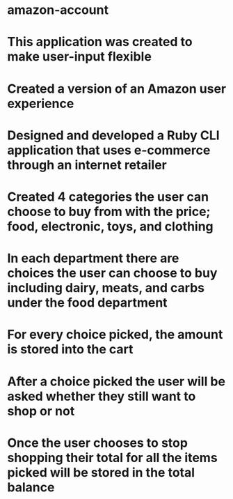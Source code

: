 # amazon-account
# This application was created to make user-input flexible
# Created a version of an Amazon user experience
# Designed and developed a Ruby CLI application that uses e-commerce through an internet retailer
# Created 4 categories the user can choose to buy from with the price; food, electronic, toys, and clothing
# In each department there are choices the user can choose to buy including dairy, meats, and carbs under the food department
# For every choice picked, the amount is stored into the cart
# After a choice picked the user will be asked whether they still want to shop or not
# Once the user chooses to stop shopping their total for all the items picked will be stored in the total balance

